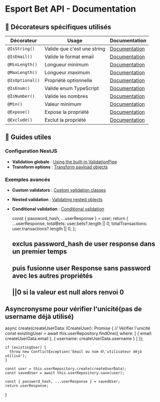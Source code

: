 # Esport Bet API - Documentation

## 🎯 Décorateurs spécifiques utilisés

| Décorateur      | Usage                       | Documentation                                                                              |
| --------------- | --------------------------- | ------------------------------------------------------------------------------------------ |
| `@IsString()`   | Valide que c'est une string | [Documentation](https://github.com/typestack/class-validator#common-validation-decorators) |
| `@IsEmail()`    | Valide le format email      | [Documentation](https://github.com/typestack/class-validator#common-validation-decorators) |
| `@MinLength()`  | Longueur minimum            | [Documentation](https://github.com/typestack/class-validator#string-validation-decorators) |
| `@MaxLength()`  | Longueur maximum            | [Documentation](https://github.com/typestack/class-validator#string-validation-decorators) |
| `@IsOptional()` | Propriété optionnelle       | [Documentation](https://github.com/typestack/class-validator#conditional-validation)       |
| `@IsEnum()`     | Valide enum TypeScript      | [Documentation](https://github.com/typestack/class-validator#other-decorators)             |
| `@IsNumber()`   | Valide les nombres          | [Documentation](https://github.com/typestack/class-validator#number-validation-decorators) |
| `@Min()`        | Valeur minimum              | [Documentation](https://github.com/typestack/class-validator#number-validation-decorators) |
| `@Expose()`     | Expose la propriété         | [Documentation](https://github.com/typestack/class-transformer#exposing-properties)        |
| `@Exclude()`    | Exclut la propriété         | [Documentation](https://github.com/typestack/class-transformer#exposing-properties)        |

## 📖 Guides utiles

### Configuration NestJS

- **Validation globale** : [Using the built-in ValidationPipe](https://docs.nestjs.com/techniques/validation#using-the-built-in-validationpipe)
- **Transform options** : [Transform payload objects](https://docs.nestjs.com/techniques/validation#transform-payload-objects)

### Exemples avancés

- **Custom validators** : [Custom validation classes](https://github.com/typestack/class-validator#custom-validation-classes)
- **Nested validation** : [Validating nested objects](https://github.com/typestack/class-validator#validating-nested-objects)
- **Conditional validation** : [Conditional validation](https://github.com/typestack/class-validator#conditional-validation)

  const { password_hash, ...userResponse } = user;
  return {
  ...userResponse,
  totalBets: user.bets?.length || 0,
  totalTransactions: user.transactions?.length || 0,
  };

  ## exclus password_hash de user response dans un premier temps

  ## puis fusionne user Response sans password avec les autres propriétés

  ## ||0 si la valeur est null alors renvoi 0

## Asyncronysme pour vérifier l'unicité(pas de username déjà utilisé)

async create(createUserData: ICreateUser): Promise<IUserResponse> {
// Vérifier l'unicité
const existingUser = await this.userRepository.findOne({
where: [
{ email: createUserData.email },
{ username: createUserData.username }
]
});

    if (existingUser) {
      throw new ConflictException('Email ou nom d\'utilisateur déjà utilisé');
    }

    const user = this.userRepository.create(createUserData);
    const savedUser = await this.userRepository.save(user);

    const { password_hash, ...userResponse } = savedUser;
    return userResponse;

}
